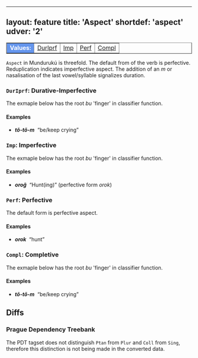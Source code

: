 
---
layout: feature
title: 'Aspect'
shortdef: 'aspect'
udver: '2'
---

<table class="typeindex" border="1">
<tr>
  <td style="background-color:cornflowerblue;color:white"><strong>Values:</strong> </td>
  <td><a href="">DurIprf</a></td>
  <td><a href="">Imp</a></td>
  <td><a href="">Perf</a></td>
  <td><a href="">Compl</a></td>
  
  
</tr>
</table>

`Aspect` in Mundurukú is threefold. The default from of the verb is perfective. Reduplication indicates imperfective aspect. The addition 
of an *m* or nasalisation of the last vowel/syllable signalizes duration.

### <a name="DurIprf">`DurIprf`</a>: Durative-Imperfective

The exmaple below has the root *bu* 'finger' in classifier function.

#### Examples

* _<b>tõ-tõ-m</b>&nbsp;_ “be/keep crying”


### <a name="Imp">`Imp`</a>: Imperfective

The exmaple below has the root *bu* 'finger' in classifier function.

#### Examples

* _<b>orog̃</b>&nbsp;_ “Hunt(ing)” (perfective form *orok*)


### <a name="Perf">`Perf`</a>: Perfective

The default form is perfective aspect.

#### Examples

* _<b>orok</b>&nbsp;_ “hunt”


### <a name="Compl">`Compl`</a>: Completive

The exmaple below has the root *bu* 'finger' in classifier function.

#### Examples

* _<b>tõ-tõ-m</b>&nbsp;_ “be/keep crying”



## Diffs

### Prague Dependency Treebank

The PDT tagset does not distinguish `Ptan` from `Plur` and `Coll` from `Sing`,
therefore this distinction is not being made in the converted data.
<!-- Interlanguage links updated Čt lis 12 09:43:03 CET 2020 -->
